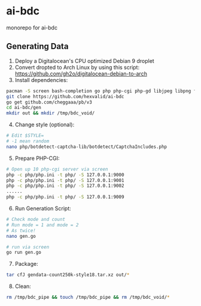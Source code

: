 # ai-bdc
monorepo for ai-bdc

## Generating Data

1. Deploy a Digitalocean's CPU optimized Debian 9 droplet
2. Convert dropted to Arch Linux by using this script: https://github.com/gh2o/digitalocean-debian-to-arch
3. Install dependencies: 
```bash
pacman -S screen bash-completion go php php-cgi php-gd libjpeg libpng fontconfig
git clone https://github.com/hexvalid/ai-bdc
go get github.com/cheggaaa/pb/v3
cd ai-bdc/gen
mkdir out && mkdir /tmp/bdc_void/
```

4. Change style (optional):
```bash
# Edit $STYLE=
# -1 mean random
nano php/botdetect-captcha-lib/botdetect/CaptchaIncludes.php
```

5. Prepare PHP-CGI:
```bash
# Open up 10 php-cgi server via screen
php -c php/php.ini -t php/ -S 127.0.0.1:9000
php -c php/php.ini -t php/ -S 127.0.0.1:9001
php -c php/php.ini -t php/ -S 127.0.0.1:9002
......
php -c php/php.ini -t php/ -S 127.0.0.1:9009
```

6. Run Generation Script:
```bash
# Check mode and count
# Run mode = 1 and mode = 2
# As twice!
nano gen.go

# run via screen
go run gen.go
```

7. Package:
```bash
tar cfJ gendata-count250k-style18.tar.xz out/*
```

8. Clean:
```bash
rm /tmp/bdc_pipe && touch /tmp/bdc_pipe && rm /tmp/bdc_void/*
```

